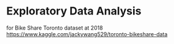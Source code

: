 # Exploratory Data Analysis 
for Bike Share Toronto dataset at 2018
https://www.kaggle.com/jackywang529/toronto-bikeshare-data
